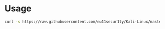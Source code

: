 # Usage
```bash
curl -s https://raw.githubusercontent.com/nu11secur1ty/Kali-Linux/master/Bluetooth/0011.sh | bash
```
